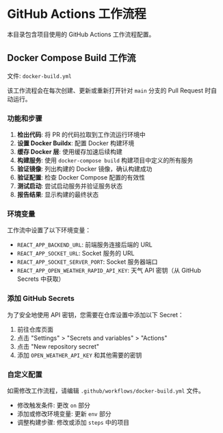 # GitHub Actions 工作流程

本目录包含项目使用的 GitHub Actions 工作流程配置。

## Docker Compose Build 工作流

文件: `docker-build.yml`

该工作流程会在每次创建、更新或重新打开针对 `main` 分支的 Pull Request 时自动运行。

### 功能和步骤

1. **检出代码**: 将 PR 的代码拉取到工作流运行环境中
2. **设置 Docker Buildx**: 配置 Docker 构建环境
3. **缓存 Docker 层**: 使用缓存加速后续构建
4. **构建服务**: 使用 `docker-compose build` 构建项目中定义的所有服务
5. **验证镜像**: 列出构建的 Docker 镜像，确认构建成功
6. **验证配置**: 检查 Docker Compose 配置的有效性
7. **测试启动**: 尝试启动服务并验证服务状态
8. **报告结果**: 显示构建的最终状态

### 环境变量

工作流中设置了以下环境变量：

- `REACT_APP_BACKEND_URL`: 前端服务连接后端的 URL
- `REACT_APP_SOCKET_URL`: Socket 服务的 URL
- `REACT_APP_SOCKET_SERVER_PORT`: Socket 服务器端口
- `REACT_APP_OPEN_WEATHER_RAPID_API_KEY`: 天气 API 密钥（从 GitHub Secrets 中获取）

### 添加 GitHub Secrets

为了安全地使用 API 密钥，您需要在仓库设置中添加以下 Secret：

1. 前往仓库页面
2. 点击 "Settings" > "Secrets and variables" > "Actions"
3. 点击 "New repository secret"
4. 添加 `OPEN_WEATHER_API_KEY` 和其他需要的密钥

### 自定义配置

如需修改工作流程，请编辑 `.github/workflows/docker-build.yml` 文件。

- 修改触发条件: 更改 `on` 部分
- 添加或修改环境变量: 更新 `env` 部分
- 调整构建步骤: 修改或添加 `steps` 中的项目 